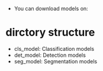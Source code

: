 
* You can download models on:


# dirctory structure
* cls_model:  Classification models
* det_model:  Detection models
* seg_model:  Segmentation models

